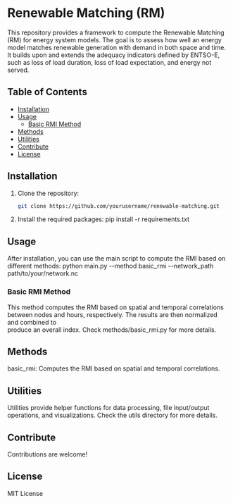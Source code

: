 # Renewable Matching (RM)

This repository provides a framework to compute the Renewable Matching (RM) for energy system models. The goal is to assess how well an energy model matches renewable generation with demand in both space and time. It builds upon and extends the adequacy indicators defined by ENTSO-E, such as loss of load duration, loss of load expectation, and energy not served.

## Table of Contents

- [Installation](#installation)
- [Usage](#usage)
  - [Basic RMI Method](#basic-rmi-method)
- [Methods](#methods)
- [Utilities](#utilities)
- [Contribute](#contribute)
- [License](#license)

## Installation

1. Clone the repository:
   ```bash
   git clone https://github.com/yourusername/renewable-matching.git

2. Install the required packages:
   pip install -r requirements.txt

## Usage
   After installation, you can use the main script to compute the RMI based on different methods:
   python main.py --method basic_rmi --network_path path/to/your/network.nc

### Basic RMI Method
   This method computes the RMI based on spatial and temporal correlations between nodes and hours, respectively. The results are then normalized and combined to   
   produce an overall index. Check methods/basic_rmi.py for more details.

## Methods
   basic_rmi: Computes the RMI based on spatial and temporal correlations.

## Utilities
   Utilities provide helper functions for data processing, file input/output operations, and visualizations. Check the utils directory for more details.

## Contribute
   Contributions are welcome!  

## License
   MIT License
